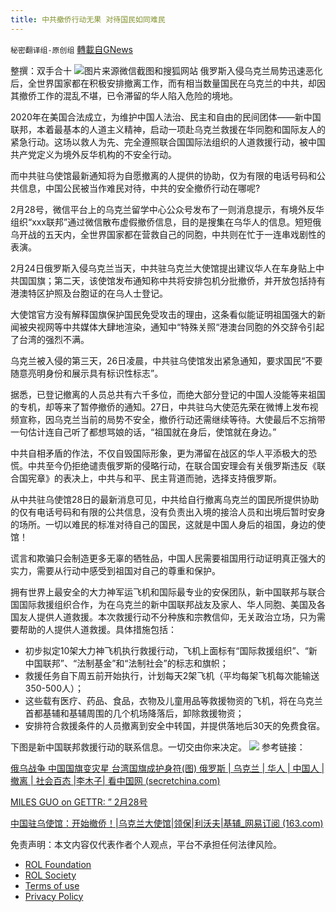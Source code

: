 ```yaml
---
title: 中共撤侨行动无果 对待国民如同难民
---
```

`秘密翻译组-原创组` [轉載自GNews](https://gnews.org/zh-hans/2087585/)

整撰：双手合十
![](https://assets.gnews.org/wp-content/uploads/2022/03/8.jpg)图片来源微信截图和搜狐网站
俄罗斯入侵乌克兰局势迅速恶化后，全世界国家都在积极安排撤离工作，而有相当数量国民在乌克兰的中共，却因其撤侨工作的混乱不堪，已令滞留的华人陷入危险的境地。

2020年在美国合法成立，为维护中国人法治、民主和自由的民间团体——新中国联邦，本着最基本的人道主义精神，启动一项赴乌克兰救援在华同胞和国际友人的紧急行动。这场以救人为先、完全遵照联合国国际法组织的人道救援行动，被中国共产党定义为境外反华机构的不安全行动。

而中共驻乌使馆最新通知将为自愿撤离的人提供的协助，仅为有限的电话号码和公共信息，中国公民被当作难民对待，中共的安全撤侨行动在哪呢?

2月28号，微信平台上的乌克兰留学中心公众号发布了一则消息提示，有境外反华组织“xxx联邦”通过微信散布虚假撤侨信息，目的是搜集在乌华人的信息。短短俄乌开战的五天内，全世界国家都在营救自己的同胞，中共则在忙于一连串戏剧性的表演。

2月24日俄罗斯入侵乌克兰当天，中共驻乌克兰大使馆提出建议华人在车身贴上中共国国旗；第二天，该使馆发布通知称中共将安排包机分批撤侨，并开放包括持有港澳特区护照及台胞证的在乌人士登记。

大使馆官方没有解释国旗保护国民免受攻击的理由，这条看似能证明祖国强大的新闻被央视网等中共媒体大肆地渲染，通知中“特殊关照“港澳台同胞的外交辞令引起了台湾的强烈不满。

乌克兰被入侵的第三天，26日凌晨，中共驻乌使馆发出紧急通知，要求国民“不要随意亮明身份和展示具有标识性标志”。

据悉，已登记撤离的人员总共有六千多位，而绝大部分登记的中国人没能等来祖国的专机，却等来了暂停撤侨的通知。27日，中共驻乌大使范先荣在微博上发布视频宣称，因乌克兰当前的局势不安全，撤侨行动还需继续等待。大使最后不忘捎带一句估计连自己听了都想骂娘的话，“祖国就在身后，使馆就在身边。”

中共自相矛盾的作法，不仅自毁国际形象，更为滞留在战区的华人平添极大的恐慌。中共至今仍拒绝谴责俄罗斯的侵略行动，在联合国安理会有关俄罗斯违反《联合国宪章》的表决上，中共与和平、民主背道而驰，选择支持俄罗斯。

从中共驻乌使馆28日的最新消息可见，中共给自行撤离乌克兰的国民所提供协助的仅有电话号码和有限的公共信息，没有负责出入境的接洽人员和出境后暂时安身的场所。一切以难民的标准对待自己的国民，这就是中国人身后的祖国，身边的使馆！

谎言和欺骗只会制造更多无辜的牺牲品，中国人民需要祖国用行动证明真正强大的实力，需要从行动中感受到祖国对自己的尊重和保护。

拥有世界上最安全的大力神军运飞机和国际最专业的安保团队，新中国联邦与联合国国际救援组织合作，为在乌克兰的新中国联邦战友及家人、华人同胞、美国及各国友人提供人道救援。本次救援行动不分种族和宗教信仰，无关政治立场，只为需要帮助的人提供人道救援。具体措施包括：

- 初步拟定10架大力神飞机执行救援行动，飞机上面标有“国际救援组织”、“新中国联邦”、“法制基金”和“法制社会”的标志和旗帜；
- 救援任务自下周五前开始执行，计划每天2架飞机（平均每架飞机每次能输送350-500人）；
- 这些载有医疗、药品、食品，衣物及儿童用品等救援物资的飞机，将在乌克兰首都基辅和基辅周围的几个机场降落后，卸除救援物资；
- 安排符合救援条件的人员撤离到安全中转国，并提供落地后30天的免费食宿。


下图是新中国联邦救援行动的联系信息。一切交由你来决定。
![](https://assets.gnews.org/wp-content/uploads/2022/03/2-5.jpg)
参考链接：

[俄乌战争 中国国旗变灾星 台湾国旗成护身符(图) 俄罗斯 | 乌克兰 | 华人 | 中国人 | 撤离 | 社会百态 |李木子| 看中国网 (secretchina.com)](https://www.secretchina.com/news/gb/2022/02/28/999204.html)

[MILES GUO on GETTR: ” 2月28号](https://gettr.com/post/pxh1rg7572)

[中国驻乌使馆：开始撤侨！|乌克兰大使馆|领保|利沃夫|基辅\_网易订阅 (163.com)](https://www.163.com/dy/article/H1C8SM2305504DLJ.html)







 

免责声明：本文内容仅代表作者个人观点，平台不承担任何法律风险。

- [ROL Foundation](https://rolfoundation.org/)
- [ROL Society](https://rolsociety.org/)
- [Terms of use](https://gnews.org/terms-of-use-3/)
- [Privacy Policy](https://gnews.org/privacy-policy/)
